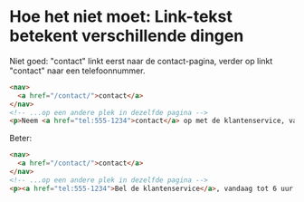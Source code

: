 <!-- @license CC0-1.0 -->

# Hoe het niet moet: Link-tekst betekent verschillende dingen

Niet goed: "contact" linkt eerst naar de contact-pagina, verder op linkt "contact" naar een telefoonnummer.

```html
<nav>
  <a href="/contact/">contact</a>
</nav>
<!-- ...op een andere plek in dezelfde pagina -->
<p>Neem <a href="tel:555-1234">contact</a> op met de klantenservice, vandaag tot 6 uur bereikbaar.</p>
```

Beter:

```html
<nav>
  <a href="/contact/">contact</a>
</nav>
<!-- ...op een andere plek in dezelfde pagina -->
<p><a href="tel:555-1234">Bel de klantenservice</a>, vandaag tot 6 uur bereikbaar.</p>
```
